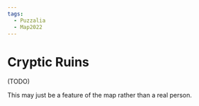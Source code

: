 ```yaml
---
tags:
  - Puzzalia
  - Map2022
---
```

# Cryptic Ruins

(TODO)

This may just be a feature of the map rather than a real person.

